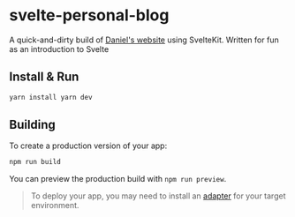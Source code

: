 # svelte-personal-blog

A quick-and-dirty build of [Daniel's website](https://daniel.do/article/the-je-ne-sais-quoi-of-TikTok/) using SvelteKit. Written for fun as an introduction to Svelte

## Install & Run
```bash
yarn install yarn dev
```

## Building

To create a production version of your app:

```bash
npm run build
```

You can preview the production build with `npm run preview`.

> To deploy your app, you may need to install an [adapter](https://kit.svelte.dev/docs/adapters) for your target environment.
